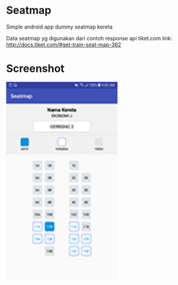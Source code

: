 # Seatmap
Simple android app dummy seatmap kereta

Data seatmap yg digunakan dari contoh response api tiket.com 
link: http://docs.tiket.com/#get-train-seat-map-362

# Screenshot
<img src="https://github.com/robycohen/seatmap/blob/master/Screenshot_20181002-125835.png" width="300">

